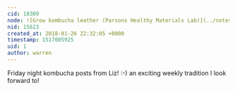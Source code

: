 ```yaml
---
cid: 18309
node: ![Grow kombucha leather (Parsons Healthy Materials Lab)](../notes/liz/01-26-2018/grow-kombucha-leather-parsons-healthy-materials-lab)
nid: 15623
created_at: 2018-01-26 22:32:05 +0000
timestamp: 1517005925
uid: 1
author: warren
---
```


Friday night kombucha posts from Liz! :-) an exciting weekly tradition I look forward to!